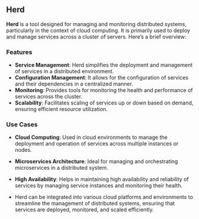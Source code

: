 ## Herd

**Herd** is a tool designed for managing and monitoring distributed systems, particularly in the context of cloud computing. It is primarily used to deploy and manage services across a cluster of servers. Here’s a brief overview:

### Features

- **Service Management**: Herd simplifies the deployment and management of services in a distributed environment.
- **Configuration Management**: It allows for the configuration of services and their dependencies in a centralized manner.
- **Monitoring**: Provides tools for monitoring the health and performance of services across the cluster.
- **Scalability**: Facilitates scaling of services up or down based on demand, ensuring efficient resource utilization.

### Use Cases

- **Cloud Computing**: Used in cloud environments to manage the deployment and operation of services across multiple instances or nodes.
- **Microservices Architecture**: Ideal for managing and orchestrating microservices in a distributed system.
- **High Availability**: Helps in maintaining high availability and reliability of services by managing service instances and monitoring their health.

- Herd can be integrated into various cloud platforms and environments to streamline the management of distributed systems, ensuring that services are deployed, monitored, and scaled efficiently.

